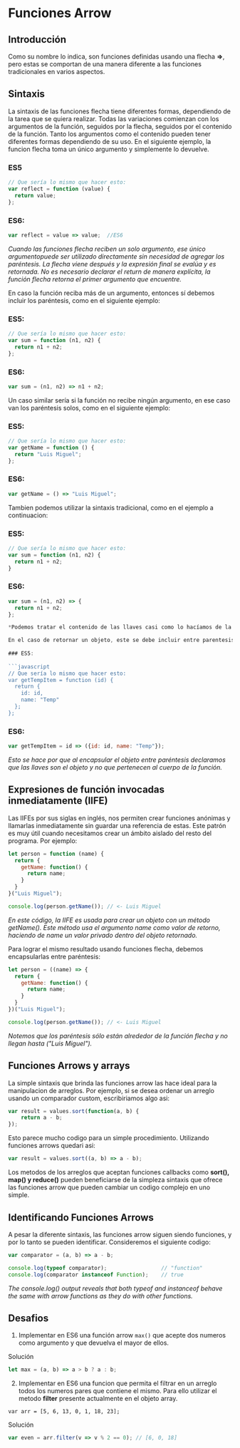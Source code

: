# Funciones Arrow   

## Introducción   

Como su nombre lo indica, son funciones definidas usando una flecha **=>**, pero estas se comportan de una manera diferente a las funciones tradicionales en varios aspectos.   

## Sintaxis   

La sintaxis de las funciones flecha tiene diferentes formas, dependiendo de la tarea que se quiera realizar. Todas las variaciones comienzan con los argumentos de la función, seguidos por la flecha, seguidos por el contenido de la función. Tanto los argumentos como el contenido pueden tener diferentes formas dependiendo de su uso. En el siguiente ejemplo, la funcion flecha toma un único argumento y simplemente lo devuelve.   

### ES5   

```javascript
// Que sería lo mismo que hacer esto: 
var reflect = function (value) {
  return value;
};
```   
    
### ES6:
   
```javascript
var reflect = value => value;  //ES6
```
   
*Cuando las funciones flecha reciben un solo argumento, ese único argumentopuede ser utilizado directamente sin necesidad de agregar los paréntesis. La flecha viene después y la expresión final se evalúa y es retornada. No es necesario declarar el return de manera explícita, la función flecha retorna el primer argumento que encuentre.*  
   
En caso la función reciba más de un argumento, entonces sí debemos incluir los paréntesis, como en el siguiente ejemplo:
   
### ES5:

```javascript
// Que sería lo mismo que hacer esto:
var sum = function (n1, n2) {
  return n1 + n2;
};   
```   

### ES6:
   
```javascript
var sum = (n1, n2) => n1 + n2;
```   

Un caso similar sería si la función no recibe ningún argumento, en ese caso van los paréntesis solos, como en el siguiente ejemplo:   
    
   
### ES5:   
    
```javascript
// Que sería lo mismo que hacer esto:
var getName = function () {
  return "Luis Miguel";
};
```   

### ES6:
   
```javascript
var getName = () => "Luis Miguel";
```   

Tambien podemos utilizar la sintaxis tradicional, como en el ejemplo a continuacion:   
   
### ES5:   
   
```javascript
// Que sería lo mismo que hacer esto:
var sum = function (n1, n2) {
  return n1 + n2;
}
```   
   
### ES6:
   
```javascript
var sum = (n1, n2) => {
  return n1 + n2;
};

*Podemos tratar el contenido de las llaves casi como lo hacíamos de la manera tradicional, con la excepción de que el valor arguments no estará disponible.*

En el caso de retornar un objeto, este se debe incluir entre parentesis:   
   
### ES5:
   
```javascript
// Que sería lo mismo que hacer esto:
var getTempItem = function (id) {
  return {
    id: id,
    name: "Temp"
  };
};
```   
   
### ES6:
   
```javascript
var getTempItem = id => ({id: id, name: "Temp"});
```   

*Esto se hace por que al encapsular el objeto entre paréntesis declaramos que las llaves son el objeto y no que pertenecen al cuerpo de la función.*   
   
## Expresiones de función invocadas inmediatamente (IIFE)   
   
Las IIFEs por sus siglas en inglés, nos permiten crear funciones anónimas y llamarlas inmediatamente sin guardar una referencia de estas. Este patrón es muy útil cuando necesitamos crear un ámbito aislado del resto del programa. Por ejemplo:  

```javascript
let person = function (name) {
  return {
    getName: function() {
      return name;
    }
  }
}("Luis Miguel");

console.log(person.getName()); // <- Luis Miguel   
```   

*En este código, la IIFE es usada para crear un objeto con un método getName(). Este método usa el argumento name como valor de retorno, haciendo de name un valor privado dentro del objeto retornado.*   

Para lograr el mismo resultado usando funciones flecha, debemos encapsularlas entre paréntesis:   
   
```javascript
let person = ((name) => {
  return {
    getName: function() {
      return name;
    }
  }
})("Luis Miguel");

console.log(person.getName()); // <- Luis Miguel
```    
   
*Notemos que los paréntesis sólo están alrededor de la función flecha y no llegan hasta ("Luis Miguel").*

## Funciones Arrows y arrays   
   
La simple sintaxis que brinda las funciones arrow las hace ideal para la manipulacion de arreglos. Por ejemplo, si se desea ordenar un arreglo usando un comparador custom, escribiriamos algo asi:   
   
```javascript
var result = values.sort(function(a, b) {
    return a - b;
});
```         
   
Esto parece mucho codigo para un simple procedimiento. Utilizando funciones arrows quedari asi:   
    
```javascript
var result = values.sort((a, b) => a - b);
```        
   
Los metodos de los arreglos que aceptan funciones callbacks como **sort(), map() y reduce()** pueden beneficiarse de la simpleza sintaxis que ofrece las funciones arrow que pueden cambiar un codigo complejo en uno simple.   
   
## Identificando Funciones Arrows   
   
A pesar la diferente sintaxis, las funciones arrow siguen siendo funciones, y por lo tanto se pueden identificar. Consideremos el siguiente codigo:   
   
```javascript
var comparator = (a, b) => a - b;

console.log(typeof comparator);                 // "function"
console.log(comparator instanceof Function);    // true
```   
   
*The console.log() output reveals that both typeof and instanceof behave the same with arrow functions as they do with other functions.*
   
## Desafios   

1. Implementar en ES6 una función arrow `max()` que acepte dos numeros como argumento y que devuelva el mayor de ellos.

Solución   

```javascript
let max = (a, b) => a > b ? a : b;
```   

2. Implementar en ES6 una funcion que permita el filtrar en un arreglo todos los numeros pares que contiene el mismo. Para ello utilizar el metodo **filter** presente actualmente en el objeto array.   
   
`var arr = [5, 6, 13, 0, 1, 18, 23];`   
   
Solución   

```javascript
var even = arr.filter(v => v % 2 == 0); // [6, 0, 18]
```   
